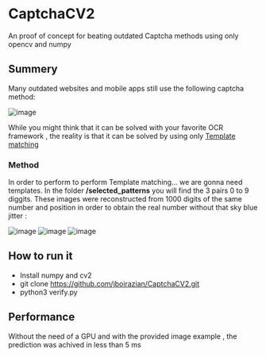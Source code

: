 # CaptchaCV2
An proof of concept for beating outdated Captcha methods using only opencv and numpy

## Summery

Many outdated websites and mobile apps still use the following captcha method:

![image](https://github.com/jboirazian/CaptchaCV2/assets/21143405/e0f80433-8e73-4cb9-a5b3-6f65eb995c65)

While you might think that it can be solved with your favorite OCR framework , the reality is that it can be solved by using only [Template matching](https://docs.opencv.org/4.x/d4/dc6/tutorial_py_template_matching.html)


### Method

In order to perform to perform Template matching... we are gonna need templates. In the folder **/selected_patterns** you will find the 3 pairs 0 to 9 diggits.
These images were reconstructed from 1000 digits of the same number and position in order to obtain the real number without that sky blue jitter :

![image](https://github.com/jboirazian/CaptchaCV2/assets/21143405/75e70ec7-6f1a-4ce6-93b2-9ebf06ce5361) ![image](https://github.com/jboirazian/CaptchaCV2/assets/21143405/641b76f1-abc0-4802-b0ad-b7952faf7f60) ![image](https://github.com/jboirazian/CaptchaCV2/assets/21143405/47169727-ec31-4349-a487-bf2c0f9bc4b4)


## How to run it

+ Install numpy and cv2
+ git clone https://github.com/jboirazian/CaptchaCV2.git
+ python3 verify.py

## Performance

Without the need of a GPU and with the provided image example , the prediction was achived in less than 5 ms





